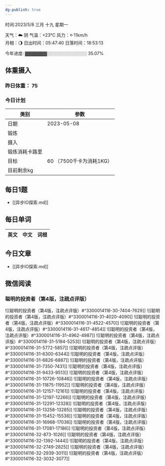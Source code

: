 ```yaml
---
dg-publish: true
---
```



时间:2023/5/8 三月 十九 星期一

天气：☁️   阴 气温：+23°C 风力：←11km/h  
月相：🌖 日出时间：05:47:40 日落时间：18:53:13

今年进度: ▓▓▓▓▓▓▓░░░░░░░░░░░░░ 35.07%

## 体重摄入

### 昨日体重： 75
### 今日计划
| 类别           | 参数                    |
| -------------- | ----------------------- |
| 日期           | 2023-05-08               |
| 锻炼           |               |
| 摄入           |  |
| 锻炼消耗卡路里 | |
| 目标           | 60      （7500千卡为消耗1KG）                |
| 目前剩余kg               |                          |



## 每日1题

- [[异步IO探索.md]]

## 每日单词

| 英文       | 中文       |词根|
| ---------- | ---------- | ---|


## 今日文章

- [[异步IO探索.md]]


## 微信阅读

<!-- start of weread -->

### 聪明的投资者（第4版，注疏点评版）
![[聪明的投资者（第4版，注疏点评版）#^3300014116-30-7404-7629]]
![[聪明的投资者（第4版，注疏点评版）#^3300014116-31-4020-4090]]
![[聪明的投资者（第4版，注疏点评版）#^3300014116-31-4522-4570]]
![[聪明的投资者（第4版，注疏点评版）#^3300014116-31-4617-4854]]
![[聪明的投资者（第4版，注疏点评版）#^3300014116-31-4962-4987]]
![[聪明的投资者（第4版，注疏点评版）#^3300014116-31-5194-5253]]
![[聪明的投资者（第4版，注疏点评版）#^3300014116-31-5772-5857]]
![[聪明的投资者（第4版，注疏点评版）#^3300014116-31-6300-6344]]
![[聪明的投资者（第4版，注疏点评版）#^3300014116-31-6826-6887]]
![[聪明的投资者（第4版，注疏点评版）#^3300014116-31-7350-7431]]
![[聪明的投资者（第4版，注疏点评版）#^3300014116-31-9433-9513]]
![[聪明的投资者（第4版，注疏点评版）#^3300014116-31-10726-10846]]
![[聪明的投资者（第4版，注疏点评版）#^3300014116-31-11875-11952]]
![[聪明的投资者（第4版，注疏点评版）#^3300014116-31-12157-12161]]
![[聪明的投资者（第4版，注疏点评版）#^3300014116-31-12197-12266]]
![[聪明的投资者（第4版，注疏点评版）#^3300014116-31-12291-12328]]
![[聪明的投资者（第4版，注疏点评版）#^3300014116-31-13258-13285]]
![[聪明的投资者（第4版，注疏点评版）#^3300014116-31-15452-15538]]
![[聪明的投资者（第4版，注疏点评版）#^3300014116-31-16968-17036]]
![[聪明的投资者（第4版，注疏点评版）#^3300014116-31-17081-17186]]
![[聪明的投资者（第4版，注疏点评版）#^3300014116-32-873-1026]]
![[聪明的投资者（第4版，注疏点评版）#^3300014116-32-1392-1444]]
![[聪明的投资者（第4版，注疏点评版）#^3300014116-32-2749-2825]]
![[聪明的投资者（第4版，注疏点评版）#^3300014116-32-2939-3011]]
![[聪明的投资者（第4版，注疏点评版）#^3300014116-32-3032-3077]]

<!-- end of weread -->
